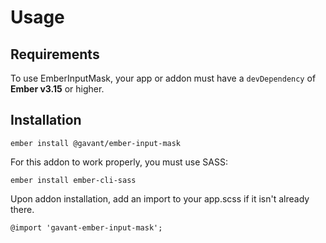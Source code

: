 # Usage

## Requirements

To use EmberInputMask, your app or addon must have a `devDependency` of **Ember v3.15** or higher.

## Installation

```
ember install @gavant/ember-input-mask
```

For this addon to work properly, you must use SASS:

```
ember install ember-cli-sass
```

Upon addon installation, add an import to your app.scss if it isn't already there.

```
@import 'gavant-ember-input-mask';
```

<!-- ## New addons


## Existing addons -->
